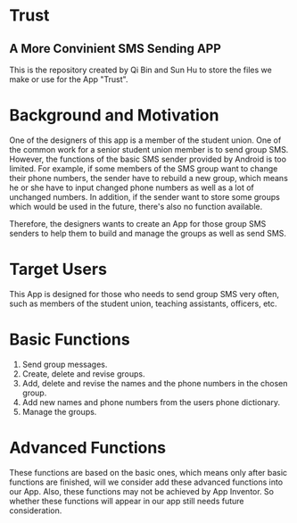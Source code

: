 
# Trust    
## A More Convinient SMS Sending APP
This is the repository created by Qi Bin and Sun Hu to store the files we make or use for the App "Trust".


# Background and Motivation
One of the designers of this app is a member of the student union. One of the common work for a senior student union member is to send group SMS. However, the functions of the basic SMS sender provided by Android is too limited. For example, if some members of the SMS group want to change their phone numbers, the sender have to rebuild a new group, which means he or she have to input  changed phone numbers as well as a lot of unchanged numbers. In addition, if the sender want to store some groups which would be used in the future, there's also no function available.

Therefore, the designers wants to create an App for those group SMS senders to help them to build and manage the groups as well as send SMS.


# Target Users
This App is designed for those who needs to send group SMS very often, such as members of the student union, teaching assistants, officers, etc.

# Basic Functions
   1. Send group messages.
   2. Create, delete and revise groups.
   3. Add, delete and revise the names and the phone numbers in the chosen group.
   4. Add new names and phone numbers from the users phone dictionary.
   5. Manage the groups.


# Advanced Functions
These functions are based on the basic ones, which means only after basic functions are finished, will we consider add these advanced functions into our App. Also, these functions may not be achieved by App Inventor. So whether these functions will appear in our app still needs future consideration.
